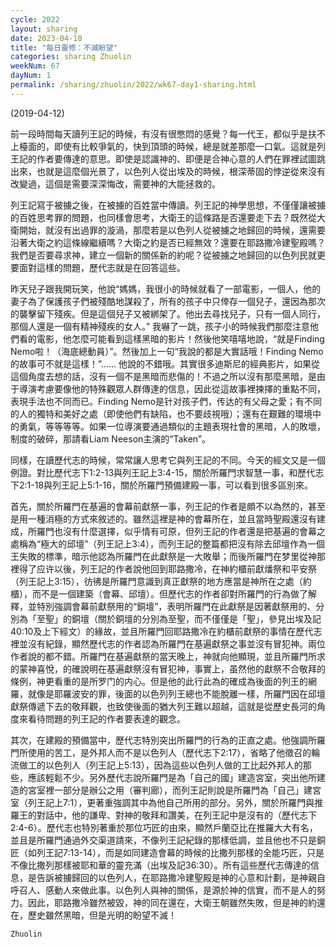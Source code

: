 ```yaml
---
cycle: 2022
layout: sharing
date: 2023-04-10
title: "每日靈修：不滅盼望"
categories: sharing Zhuolin
weekNum: 67
dayNum: 1
permalink: /sharing/zhuolin/2022/wk67-day1-sharing.html
--- 
```

(2019-04-12)

前一段時間每天讀列王記的時候，有沒有很憋悶的感覺？每一代王，都似乎是扶不上檯面的，即使有比較爭氣的，快到頂頭的時候，總是就差那麼一口氣。這就是列王記的作者要傳達的意思。即使是認識神的、即便是合神心意的人們在罪裡試圖跳出來，也就是這麼個光景了，以色列人從出埃及的時候，根深蒂固的悖逆從來沒有改變過，這個是需要深深悔改，需要神的大能拯救的。

列王記寫于被擄之後，在被擄的百姓當中傳讀。列王記的神學思想，不僅僅讓被擄的百姓思考罪的問題，也同樣會思考，大衛王的這條路是否還要走下去？既然從大衛開始，就沒有出過罪的漩渦，那麼若是以色列人從被擄之地歸回的時候，還需要沿著大衛之約這條線繼續嗎？大衛之約是否已經無效？還要在耶路撒冷建聖殿嗎？我們是否要尋求神，建立一個新的關係新的約呢？從被擄之地歸回的以色列民就更要面對這樣的問題，歷代志就是在回答這些。

昨天兒子跟我開玩笑，他說“媽媽，我很小的時候就看了一部電影，一個人，他的妻子為了保護孩子們被殘酷地謀殺了，所有的孩子中只倖存一個兒子，還因為那次的襲擊留下殘疾。但是這個兒子又被綁架了。他出去尋找兒子，只有一個人同行，那個人還是一個有精神殘疾的女人。” 我嚇了一跳，孩子小的時候我們那麼注意他們看的電影，他怎麼可能看到這樣黑暗的影片！然後他笑嘻嘻地說，“就是Finding Nemo啦！（海底總動員）”。然後加上一句“我說的都是大實話哦！Finding Nemo的故事可不就是這樣！”...... 他說的不錯哦。其實很多迪斯尼的經典影片，如果從這個角度去想的話，沒有一個不是黑暗而悲傷的！不過之所以沒有那麼黑暗，是由于導演考慮要像他的特殊觀眾人群傳達的信息，因此從這故事裡揀擇的重點不同，表現手法也不同而已。Finding Nemo是针对孩子們，传达的有父母之愛；有不同的人的獨特和美好之處（即使他們有缺陷，也不要歧視哦）；還有在艱難的環境中的勇氣，等等等等。如果一位導演要通過類似的主題表現社會的黑暗，人的敗壞，制度的破碎，那請看Liam Neeson主演的“Taken”。

同樣，在讀歷代志的時候，常常讓人思考它與列王記的不同。今天的經文又是一個例證。對比歷代志下1:2-13與列王記上3:4-15，關於所羅門求智慧一事，和歷代志下2:1-18與列王記上5:1-16，關於所羅門預備建殿一事，可以看到很多區別來。

首先，關於所羅門在基遍的會幕前獻祭一事，列王記的作者是頗不以為然的，甚至是用一種消極的方式來敘述的。雖然這裡是神的會幕所在，並且當時聖殿還沒有建成，所羅門也沒有什麼選擇，似乎情有可原，但列王記的作者還是把基遍的會幕之處稱為“極大的邱壇”（列王記上3:4），而列王記的整篇都把沒有除去邱壇作為一個王失敗的標準，暗示他認為所羅門在此獻祭是一大敗舉；而後所羅門在梦里從神那裡得了应许以後，列王記的作者說他回到耶路撒冷，在神約櫃前獻燔祭和平安祭（列王記上3:15），彷彿是所羅門意識到真正獻祭的地方應當是神所在之處（約櫃），而不是一個建築（會幕、邱壇）。但歷代志的作者卻對所羅門的行為做了解釋，並特別強調會幕前獻祭用的“銅壇”，表明所羅門在此獻祭是因著獻祭用的、分別為「至聖」的銅壇（關於銅壇的分別為至聖，而不僅僅是「聖」，參見出埃及記40:10及上下經文）的緣故，並且所羅門回耶路撒冷在約櫃前獻祭的事情在歷代志裡並沒有紀錄，顯然歷代志的作者認為所羅門在基遍獻祭之事並沒有冒犯神。兩位作者說的都不錯。所羅門在基遍獻祭的當天晚上，神就向他顯現，並且所羅門所求的蒙神喜悅，的確說明在基遍獻祭沒有冒犯神，事實上，虽然他的獻祭不合敬拜的條例，神更看重的是所罗门的内心。但是他的此行此為的確成為後面的列王的網羅，就像是耶羅波安的罪，後面的以色列列王總也不能脫離一樣，所羅門因在邱壇獻祭傳遞下去的敬拜觀，也致使後面的猶大列王難以超越，這就是從歷史長河的角度來看待問題的列王記的作者要表達的觀念。

其次，在建殿的預備當中，歷代志特別突出所羅門的行為的正直之處。他強調所羅門所使用的苦工，是外邦人而不是以色列人（歷代志下2:17），省略了他徵召的輪流做工的以色列人（列王記上5:13），因為這些以色列人做的工比起外邦人的那些，應該輕鬆不少。另外歷代志說所羅門是為「自己的國」建造宮室，突出他所建造的宮室裡一部分是辦公之用（審判廊），而列王記則說是所羅門為「自己」建宮室（列王記上7:1），更著重強調其中為他自己所用的部分。另外，關於所羅門與推羅王的對話中，他的謙卑、對神的敬拜和讚美，在列王記中是沒有的（歷代志下2:4-6）。歷代志也特別著重於那位巧匠的由來，顯然戶蘭亞比在推羅大大有名，並且是所羅門通過外交渠道請來，不像列王記紀錄的那樣低調，並且他也不只是銅匠（如列王記7:13-14），而是如同建造會幕的時候的比撒列那樣的全能巧匠，只是不像比撒列那樣被耶和華的靈充滿（出埃及記36:30）。所有這些歷代志傳達的信息，是告訴被擄歸回的以色列人，在耶路撒冷建聖殿是神的心意和計劃，是神親自呼召人、感動人來做此事。以色列人與神的關係，是源於神的信實，而不是人的努力。因此，耶路撒冷雖然被毀，神的同在還在，大衛王朝雖然失敗，但是神的約還在，歷史雖然黑暗，但是光明的盼望不滅！

`Zhuolin`
